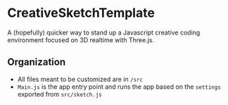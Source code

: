 # CreativeSketchTemplate

A (hopefully) quicker way to stand up a Javascript creative coding environment focused on 3D realtime with Three.js.

## Organization

- All files meant to be customized are in `/src`
- `Main.js` is the app entry point and runs the app based on the `settings` exported from `src/sketch.js`
